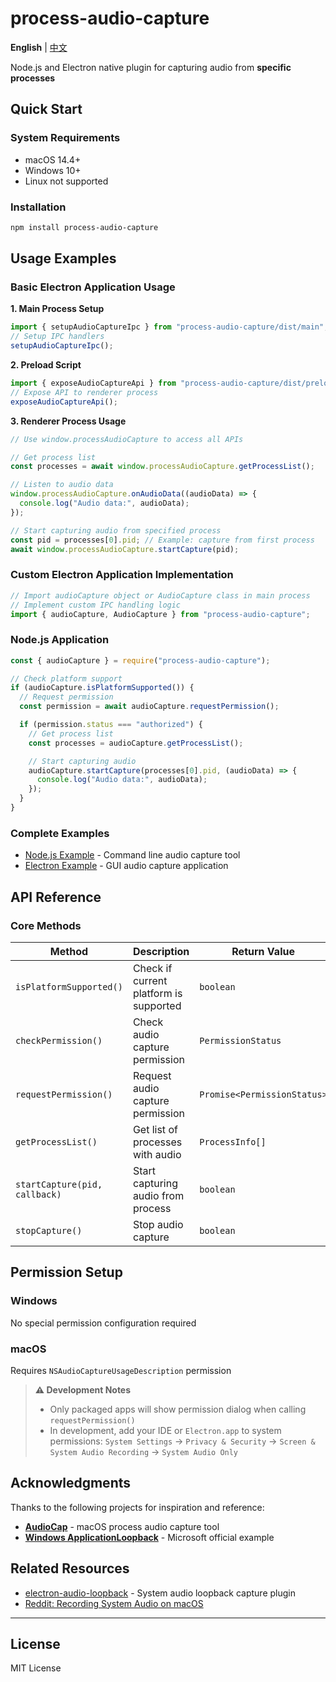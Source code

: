 # process-audio-capture

**English** | [中文](./README.zh.md)

Node.js and Electron native plugin for capturing audio from **specific processes**

## Quick Start

### System Requirements

- macOS 14.4+
- Windows 10+
- Linux not supported

### Installation

```bash
npm install process-audio-capture
```

## Usage Examples

### Basic Electron Application Usage

**1. Main Process Setup**

```typescript
import { setupAudioCaptureIpc } from "process-audio-capture/dist/main";
// Setup IPC handlers
setupAudioCaptureIpc();
```

**2. Preload Script**

```typescript
import { exposeAudioCaptureApi } from "process-audio-capture/dist/preload";
// Expose API to renderer process
exposeAudioCaptureApi();
```

**3. Renderer Process Usage**

```typescript
// Use window.processAudioCapture to access all APIs

// Get process list
const processes = await window.processAudioCapture.getProcessList();

// Listen to audio data
window.processAudioCapture.onAudioData((audioData) => {
  console.log("Audio data:", audioData);
});

// Start capturing audio from specified process
const pid = processes[0].pid; // Example: capture from first process
await window.processAudioCapture.startCapture(pid);
```

### Custom Electron Application Implementation

```typescript
// Import audioCapture object or AudioCapture class in main process
// Implement custom IPC handling logic
import { audioCapture, AudioCapture } from "process-audio-capture";
```

### Node.js Application

```javascript
const { audioCapture } = require("process-audio-capture");

// Check platform support
if (audioCapture.isPlatformSupported()) {
  // Request permission
  const permission = await audioCapture.requestPermission();

  if (permission.status === "authorized") {
    // Get process list
    const processes = audioCapture.getProcessList();

    // Start capturing audio
    audioCapture.startCapture(processes[0].pid, (audioData) => {
      console.log("Audio data:", audioData);
    });
  }
}
```

### Complete Examples

- [Node.js Example](./examples/node/) - Command line audio capture tool
- [Electron Example](./examples/electron/) - GUI audio capture application

## API Reference

### Core Methods

| Method                        | Description                            | Return Value                |
| ----------------------------- | -------------------------------------- | --------------------------- |
| `isPlatformSupported()`       | Check if current platform is supported | `boolean`                   |
| `checkPermission()`           | Check audio capture permission         | `PermissionStatus`          |
| `requestPermission()`         | Request audio capture permission       | `Promise<PermissionStatus>` |
| `getProcessList()`            | Get list of processes with audio       | `ProcessInfo[]`             |
| `startCapture(pid, callback)` | Start capturing audio from process     | `boolean`                   |
| `stopCapture()`               | Stop audio capture                     | `boolean`                   |

## Permission Setup

### Windows

No special permission configuration required

### macOS

Requires `NSAudioCaptureUsageDescription` permission

> **⚠️ Development Notes**
>
> - Only packaged apps will show permission dialog when calling `requestPermission()`
> - In development, add your IDE or `Electron.app` to system permissions:
>   `System Settings` → `Privacy & Security` → `Screen & System Audio Recording` → `System Audio Only`

## Acknowledgments

Thanks to the following projects for inspiration and reference:

- **[AudioCap](https://github.com/insidegui/AudioCap)** - macOS process audio capture tool
- **[Windows ApplicationLoopback](https://github.com/microsoft/Windows-classic-samples/tree/2b94df5730177ec27e726b60017c01c97ef1a8fb/Samples/ApplicationLoopback)** - Microsoft official example

## Related Resources

- [electron-audio-loopback](https://github.com/alectrocute/electron-audio-loopback) - System audio loopback capture plugin
- [Reddit: Recording System Audio on macOS](https://www.reddit.com/r/electronjs/comments/1d9bjh9/recording_system_audio_on_macos/)

---

## License

MIT License
